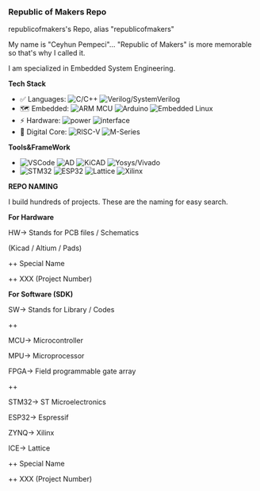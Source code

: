 ### Republic of Makers Repo ###

republicofmakers's Repo, alias "republicofmakers"



My name is "Ceyhun Pempeci"... "Republic of Makers" is more memorable so that's why I called it.


I am specialized in Embedded System Engineering.

**Tech Stack**
* ✅ Languages: ![C/C++](https://img.shields.io/badge/-C/C++-white?style=flat-square&logo=c) 
![Verilog/SystemVerilog](https://img.shields.io/badge/-Verilog/SystemVerilog-white?style=flat-square&logo=V)
* 🗺 Embedded: ![ARM MCU](https://img.shields.io/badge/-MCU-white?style=flat-square&logo=Arm)
![Arduino](https://img.shields.io/badge/-Arduino-white?style=flat-square&logo=Arduino)
![Embedded Linux](https://img.shields.io/badge/-Embedded%20Linux-white?style=flat-square&logo=Linux)
* ⚡ Hardware: ![power](https://img.shields.io/badge/-PowerCircuitryDesign-00629B?style=flat-square)
![interface](https://img.shields.io/badge/-Interfaces-00629B?style=flat-square&logo=IEEE)
* 🚀 Digital Core: 
![RISC-V](https://img.shields.io/badge/-RV32-F6B21A?style=flat-square)
![M-Series](https://img.shields.io/badge/-ARM:M0--M3--M4--M7-76B900?style=flat-square)


**Tools&FrameWork**

* ![VSCode](https://img.shields.io/badge/-VS%20Code-007ACC?style=flat-square&logo=visual-studio-code) 
![AD](https://img.shields.io/badge/-Altium%20Designer-24292E?style=flat-square&logo=Altium%20Designer)
![KiCAD](https://img.shields.io/badge/-KiCad-6C0101?style=flat-square&logo=KiCad)
![Yosys/Vivado](https://img.shields.io/badge/-Yosys/Vivado-pink?style=flat-square)
* ![STM32](https://img.shields.io/badge/-STM32-03234B?style=flat-square&logo=STMicroelectronics) 
![ESP32](https://img.shields.io/badge/-ESP32-282423?style=flat-square&logo=Espressif)
![Lattice](https://img.shields.io/badge/-Lattice-F6B21A?style=flat-square&logo=Xilinx)
![Xilinx](https://img.shields.io/badge/-Xilinx-E01F27?style=flat-square&logo=Xilinx)

**REPO NAMING**

I build hundreds of projects. These are the naming for easy search.

**For Hardware**

HW-> Stands for PCB files / Schematics 

(Kicad / Altium / Pads)

++ Special Name

++ XXX (Project Number)

**For Software (SDK)**

SW-> Stands for Library / Codes

++

MCU-> Microcontroller

MPU-> Microprocessor

FPGA-> Field programmable gate array

++

STM32-> ST Microelectronics

ESP32-> Espressif

ZYNQ-> Xilinx

ICE-> Lattice

++ Special Name

++ XXX (Project Number) 





